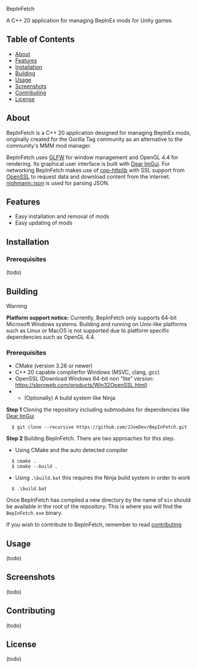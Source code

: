 BepInFetch

A C++ 20 application for managing BepInEx mods for Unity games

## Table of Contents

- [About](#about)
- [Features](#features)
- [Installation](#installation)
- [Building](#building)
- [Usage](#usage)
- [Screenshots](#screenshots)
- [Contributing](#contributing)
- [License](#license)

## About

BepInFetch is a C++ 20 application designed for managing BepInEx mods, originally created for the Gorilla Tag community
as an alternative to the community's MMM mod manager.

BepInFetch uses [GLFW](https://www.glfw.org/) for window management and OpenGL 4.4 for rendering. Its graphical user interface
is built with [Dear ImGui](https://github.com/ocornut/imgui). For networking BepInFetch makes use of [cpp-httplib](https://github.com/yhirose/cpp-httplib)
with SSL support from [OpenSSL](https://slproweb.com/products/Win32OpenSSL.html) to request data and download content from
the internet. [nlohmann::json](https://github.com/nlohmann/json) is used for parsing JSON.

## Features

- Easy installation and removal of mods
- Easy updating of mods

## Installation

### Prerequisites
(todo)

## Building

> [!WARNING]
>
> **Platform support notice:** Currently, BepInFetch only supports 64-bit Microsoft Windows systems.
Building and running on Unix-like platforms such as Linux or MacOS is not supported due to platform specific dependencies such as OpenGL 4.4.

### Prerequisites
- CMake (version 3.26 or newer)
- C++ 20 capable compilerfor Windows (MSVC, clang, gcc)
- OpenSSL (Download Windows 64-bit non "lite" version: https://slproweb.com/products/Win32OpenSSL.html)
- - (Optionally) A build system like Ninja

**Step 1** Cloning the repository including submodules for dependencies like [Dear ImGui](https://github.com/ocornut/imgui)
```
  $ git clone --recursive https://github.com/JJoeDev/BepInFetch.git
```

**Step 2** Building BepInFetch. There are two approaches for this step.

- Using CMake and the auto detected compiler
```
  $ cmake .
  $ cmake --build .
```
- Using `.\build.bat` this requires the Ninja build system in order to work
```
  $ .\build.bat
```

Once BepInFetch has compiled a new directory by the name of `bin` should be available in the root of the repository. This is where you will find the `BepInFetch.exe` binary.

If you wish to contribute to BepInFetch, remember to read [contributing](#contributing)

## Usage
(todo)

## Screenshots
(todo)

## Contributing
(todo)

## License
(todo)
